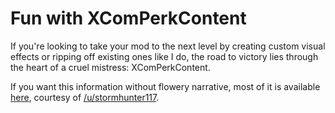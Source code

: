 # Fun with XComPerkContent
If you're looking to take your mod to the next level by creating custom visual effects or ripping off existing ones like I do, the road to victory lies through the heart of a cruel mistress: XComPerkContent.

If you want this information without flowery narrative, most of it is available [here](https://www.reddit.com/r/xcom2mods/wiki/wotc_modding/scripting/xcomperkcontent_fix), courtesy of [/u/stormhunter117](https://www.reddit.com/user/stormhunter117).